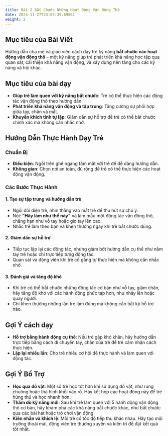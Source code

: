 ```yaml
---
title: Bài 2 Bắt Chước Những Hoạt Động Vận Động Thô 
date: 2024-11-27T23:07:39.69861
weight: 2
---
```

## Mục tiêu của Bài Viết  

Hướng dẫn cha mẹ và giáo viên cách dạy trẻ kỹ năng **bắt chước các hoạt động vận động thô** – một kỹ năng giúp trẻ phát triển khả năng học tập qua quan sát, cải thiện khả năng vận động, và xây dựng nền tảng cho các kỹ năng xã hội khác.

## Mục tiêu của bài dạy  

- **Giúp trẻ làm quen với kỹ năng bắt chước**: Trẻ có thể thực hiện các động tác vận động thô theo hướng dẫn.  
- **Phát triển khả năng vận động và tập trung**: Tăng cường sự phối hợp giữa tay, chân và mắt.  
- **Khuyến khích tính tự lập**: Giảm dần sự hỗ trợ để trẻ có thể bắt chước chính xác mà không cần nhắc nhở.  

## Hướng Dẫn Thực Hành Dạy Trẻ  

### Chuẩn Bị  

- **Điều kiện**: Ngồi trên ghế ngang tầm mắt với trẻ để dễ dàng hướng dẫn.  
- **Không gian**: Chọn nơi an toàn, đủ rộng để trẻ có thể thực hiện các hoạt động vận động.  

### Các Bước Thực Hành  

#### 1. Tạo sự tập trung và hướng dẫn trẻ  
- Ngồi đối diện trẻ, nhìn thẳng vào mắt trẻ để thu hút sự chú ý.  
- Nói: **"Hãy làm như thế này"** và làm mẫu một động tác vận động thô, chẳng hạn như vỗ tay hoặc giơ tay lên cao.  
- Nhắc trẻ làm theo bạn và khen thưởng ngay khi trẻ bắt chước đúng.  

#### 2. Giảm dần sự hỗ trợ  
- Tiếp tục lặp lại các động tác, nhưng giảm bớt hướng dẫn cụ thể như nắm tay trẻ hoặc chỉ trực tiếp từng động tác.  
- Quan sát và động viên khi trẻ cố gắng tự thực hiện mà không cần nhắc nhở.  

#### 3. Đánh giá và tăng độ khó  
- Khi trẻ có thể bắt chước những động tác cơ bản như vỗ tay, giậm chân, hãy tăng độ khó với các hành động phức tạp hơn, như nhảy lên hoặc quay người.  
- Chỉ khen thưởng những lần trẻ làm đúng mà không cần bất kỳ hỗ trợ nào.  

## Gợi Ý cách dạy  

- **Hỗ trợ bằng hành động cụ thể**: Nếu trẻ gặp khó khăn, hãy hướng dẫn trực tiếp bằng cách di chuyển tay, chân của trẻ để trẻ cảm nhận cách thực hiện.  
- **Lặp lại nhiều lần**: Cho trẻ nhiều cơ hội để thực hành và làm quen với động tác.  

## Gợi Ý Bổ Trợ  

- **Học qua đồ vật**: Một số trẻ học tốt hơn khi sử dụng đồ vật, như rung chuông hoặc thả hình khối vào rổ. Hãy kết hợp các hoạt động này để trẻ hứng thú và học nhanh hơn.  
- **Thăm dò kỹ năng mới**: Sau khi trẻ làm quen với 5 hành động vận động thô cơ bản, hãy khám phá các khả năng bắt chước khác, như bắt chước qua các bài hát hoặc trò chơi vận động.  
- **Kiên nhẫn và khích lệ**: Mỗi trẻ có tốc độ tiếp thu khác nhau. Hãy tạo môi trường thoải mái, động viên trẻ thường xuyên và kiên trì để đạt kết quả tốt nhất.  




